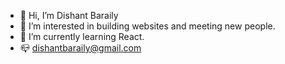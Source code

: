 - 👋 Hi, I’m Dishant Baraily
- 👀 I’m interested in building websites and meeting new people. 
- 🌱 I’m currently learning React.
- 📪 dishantbaraily@gmail.com

<!---
dishant-baraily/dishant-baraily is a ✨ special ✨ repository because its `README.md` (this file) appears on your GitHub profile.
You can click the Preview link to take a look at your changes.
--->
